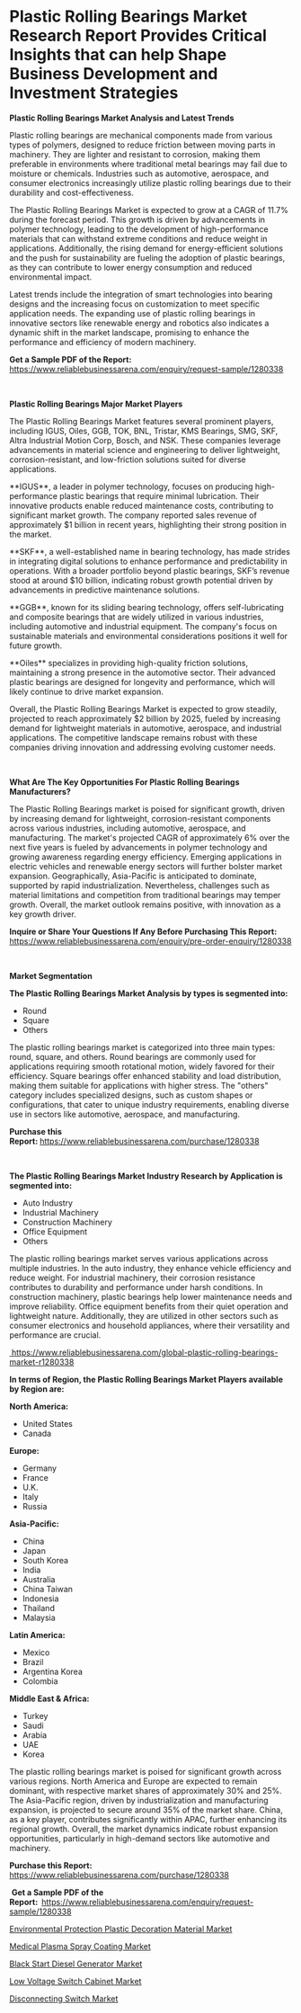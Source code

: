 <p><h1>Plastic Rolling Bearings Market Research Report Provides Critical Insights that can help Shape Business Development and Investment Strategies</h1></p><p><strong>Plastic Rolling Bearings Market Analysis and Latest Trends</strong></p>
<p><p>Plastic rolling bearings are mechanical components made from various types of polymers, designed to reduce friction between moving parts in machinery. They are lighter and resistant to corrosion, making them preferable in environments where traditional metal bearings may fail due to moisture or chemicals. Industries such as automotive, aerospace, and consumer electronics increasingly utilize plastic rolling bearings due to their durability and cost-effectiveness.</p><p>The Plastic Rolling Bearings Market is expected to grow at a CAGR of 11.7% during the forecast period. This growth is driven by advancements in polymer technology, leading to the development of high-performance materials that can withstand extreme conditions and reduce weight in applications. Additionally, the rising demand for energy-efficient solutions and the push for sustainability are fueling the adoption of plastic bearings, as they can contribute to lower energy consumption and reduced environmental impact.</p><p>Latest trends include the integration of smart technologies into bearing designs and the increasing focus on customization to meet specific application needs. The expanding use of plastic rolling bearings in innovative sectors like renewable energy and robotics also indicates a dynamic shift in the market landscape, promising to enhance the performance and efficiency of modern machinery.</p></p>
<p><strong>Get a Sample PDF of the Report:&nbsp;</strong> <a href="https://www.reliablebusinessarena.com/enquiry/request-sample/1280338?utm_campaign=1285&utm_medium=2&utm_source=Github&utm_content=ia&utm_term=29092024&utm_id=plastic-rolling-bearings">https://www.reliablebusinessarena.com/enquiry/request-sample/1280338</a></p>
<p>&nbsp;</p>
<p><strong>Plastic Rolling Bearings Major Market Players</strong></p>
<p><p>The Plastic Rolling Bearings Market features several prominent players, including IGUS, Oiles, GGB, TOK, BNL, Tristar, KMS Bearings, SMG, SKF, Altra Industrial Motion Corp, Bosch, and NSK. These companies leverage advancements in material science and engineering to deliver lightweight, corrosion-resistant, and low-friction solutions suited for diverse applications.</p><p>**IGUS**, a leader in polymer technology, focuses on producing high-performance plastic bearings that require minimal lubrication. Their innovative products enable reduced maintenance costs, contributing to significant market growth. The company reported sales revenue of approximately $1 billion in recent years, highlighting their strong position in the market.</p><p>**SKF**, a well-established name in bearing technology, has made strides in integrating digital solutions to enhance performance and predictability in operations. With a broader portfolio beyond plastic bearings, SKF’s revenue stood at around $10 billion, indicating robust growth potential driven by advancements in predictive maintenance solutions.</p><p>**GGB**, known for its sliding bearing technology, offers self-lubricating and composite bearings that are widely utilized in various industries, including automotive and industrial equipment. The company's focus on sustainable materials and environmental considerations positions it well for future growth.</p><p>**Oiles** specializes in providing high-quality friction solutions, maintaining a strong presence in the automotive sector. Their advanced plastic bearings are designed for longevity and performance, which will likely continue to drive market expansion.</p><p>Overall, the Plastic Rolling Bearings Market is expected to grow steadily, projected to reach approximately $2 billion by 2025, fueled by increasing demand for lightweight materials in automotive, aerospace, and industrial applications. The competitive landscape remains robust with these companies driving innovation and addressing evolving customer needs.</p></p>
<p>&nbsp;</p>
<p><strong>What Are The Key Opportunities For Plastic Rolling Bearings Manufacturers?</strong></p>
<p><p>The Plastic Rolling Bearings market is poised for significant growth, driven by increasing demand for lightweight, corrosion-resistant components across various industries, including automotive, aerospace, and manufacturing. The market's projected CAGR of approximately 6% over the next five years is fueled by advancements in polymer technology and growing awareness regarding energy efficiency. Emerging applications in electric vehicles and renewable energy sectors will further bolster market expansion. Geographically, Asia-Pacific is anticipated to dominate, supported by rapid industrialization. Nevertheless, challenges such as material limitations and competition from traditional bearings may temper growth. Overall, the market outlook remains positive, with innovation as a key growth driver.</p></p>
<p><strong>Inquire or Share Your Questions If Any Before Purchasing This Report:</strong> <a href="https://www.reliablebusinessarena.com/enquiry/pre-order-enquiry/1280338?utm_campaign=1285&utm_medium=2&utm_source=Github&utm_content=ia&utm_term=29092024&utm_id=plastic-rolling-bearings">https://www.reliablebusinessarena.com/enquiry/pre-order-enquiry/1280338</a></p>
<p>&nbsp;</p>
<p><strong>Market Segmentation</strong></p>
<p><strong>The Plastic Rolling Bearings Market Analysis by types is segmented into:</strong></p>
<p><ul><li>Round</li><li>Square</li><li>Others</li></ul></p>
<p><p>The plastic rolling bearings market is categorized into three main types: round, square, and others. Round bearings are commonly used for applications requiring smooth rotational motion, widely favored for their efficiency. Square bearings offer enhanced stability and load distribution, making them suitable for applications with higher stress. The "others" category includes specialized designs, such as custom shapes or configurations, that cater to unique industry requirements, enabling diverse use in sectors like automotive, aerospace, and manufacturing.</p></p>
<p><strong>Purchase this Report:&nbsp;</strong><a href="https://www.reliablebusinessarena.com/purchase/1280338?utm_campaign=1285&utm_medium=2&utm_source=Github&utm_content=ia&utm_term=29092024&utm_id=plastic-rolling-bearings">https://www.reliablebusinessarena.com/purchase/1280338</a></p>
<p>&nbsp;</p>
<p><strong>The Plastic Rolling Bearings Market Industry Research by Application is segmented into:</strong></p>
<p><ul><li>Auto Industry</li><li>Industrial Machinery</li><li>Construction Machinery</li><li>Office Equipment</li><li>Others</li></ul></p>
<p><p>The plastic rolling bearings market serves various applications across multiple industries. In the auto industry, they enhance vehicle efficiency and reduce weight. For industrial machinery, their corrosion resistance contributes to durability and performance under harsh conditions. In construction machinery, plastic bearings help lower maintenance needs and improve reliability. Office equipment benefits from their quiet operation and lightweight nature. Additionally, they are utilized in other sectors such as consumer electronics and household appliances, where their versatility and performance are crucial.</p></p>
<p><a href="https://www.reliablebusinessarena.com/global-plastic-rolling-bearings-market-r1280338?utm_campaign=1285&utm_medium=2&utm_source=Github&utm_content=ia&utm_term=29092024&utm_id=plastic-rolling-bearings">&nbsp;https://www.reliablebusinessarena.com/global-plastic-rolling-bearings-market-r1280338</a></p>
<p><strong>In terms of Region, the Plastic Rolling Bearings Market Players available by Region are:</strong></p>
<p>
    <p> <strong> North America: </strong>
        <ul>
            <li>United States</li>
            <li>Canada</li>
        </ul>
        </p> 
    <p> <strong> Europe: </strong>
        <ul>
            <li>Germany</li>
            <li>France</li>
            <li>U.K.</li>
            <li>Italy</li>
            <li>Russia</li>
        </ul>
        </p> 
    <p> <strong> Asia-Pacific: </strong>
        <ul>
            <li>China</li>
            <li>Japan</li>
            <li>South Korea</li>
            <li>India</li>
            <li>Australia</li>
            <li>China Taiwan</li>
            <li>Indonesia</li>
            <li>Thailand</li>
            <li>Malaysia</li>
        </ul>
        </p> 
    <p> <strong> Latin America: </strong>
        <ul>
            <li>Mexico</li>
            <li>Brazil</li>
            <li>Argentina Korea</li>
            <li>Colombia</li>
        </ul>
        </p> 
    <p> <strong> Middle East & Africa: </strong>
        <ul>
            <li>Turkey</li>
            <li>Saudi</li>
            <li>Arabia</li>
            <li>UAE</li>
            <li>Korea</li>
        </ul>
    </p>
    </p>
<p><p>The plastic rolling bearings market is poised for significant growth across various regions. North America and Europe are expected to remain dominant, with respective market shares of approximately 30% and 25%. The Asia-Pacific region, driven by industrialization and manufacturing expansion, is projected to secure around 35% of the market share. China, as a key player, contributes significantly within APAC, further enhancing its regional growth. Overall, the market dynamics indicate robust expansion opportunities, particularly in high-demand sectors like automotive and machinery.</p></p>
<p><strong>Purchase this Report: </strong><a href="https://www.reliablebusinessarena.com/purchase/1280338?utm_campaign=1285&utm_medium=2&utm_source=Github&utm_content=ia&utm_term=29092024&utm_id=plastic-rolling-bearings">https://www.reliablebusinessarena.com/purchase/1280338</a></p>
<p>&nbsp;<strong>Get a Sample PDF of the Report:&nbsp;&nbsp;</strong><a href="https://www.reliablebusinessarena.com/enquiry/request-sample/1280338?utm_campaign=1285&utm_medium=2&utm_source=Github&utm_content=ia&utm_term=29092024&utm_id=plastic-rolling-bearings">https://www.reliablebusinessarena.com/enquiry/request-sample/1280338</a></p>
<p><strong></strong></p>
<p><p><a href="https://issuu.com/reportprime-2/docs/environmental-protection-plastic-de_7917bc991eee19?utm_campaign=1285&utm_medium=2&utm_source=Github&utm_content=ia&utm_term=29092024&utm_id=plastic-rolling-bearings">Environmental Protection Plastic Decoration Material Market</a></p><p><a href="https://issuu.com/reportprime-2/docs/medical-plasma-spray-coating-market_ac87aa9831cb8a?utm_campaign=1285&utm_medium=2&utm_source=Github&utm_content=ia&utm_term=29092024&utm_id=plastic-rolling-bearings">Medical Plasma Spray Coating Market</a></p><p><a href="https://www.linkedin.com/pulse/global-black-start-diesel-generator-market-projected-grow-mjcyf?utm_campaign=1285&utm_medium=2&utm_source=Github&utm_content=ia&utm_term=29092024&utm_id=plastic-rolling-bearings">Black Start Diesel Generator Market</a></p><p><a href="https://www.linkedin.com/pulse/global-perspectives-low-voltage-switch-cabinet-market-trends-hlpwf?utm_campaign=1285&utm_medium=2&utm_source=Github&utm_content=ia&utm_term=29092024&utm_id=plastic-rolling-bearings">Low Voltage Switch Cabinet Market</a></p><p><a href="https://www.linkedin.com/pulse/global-disconnecting-switch-market-trends-innovations-forward-looking-lytjf?utm_campaign=1285&utm_medium=2&utm_source=Github&utm_content=ia&utm_term=29092024&utm_id=plastic-rolling-bearings">Disconnecting Switch Market</a></p></p>